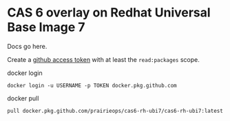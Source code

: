 # CAS 6 overlay on Redhat Universal Base Image 7

Docs go here.

Create a [github access token](https://github.com/settings/tokens) with at least the `read:packages` scope.

docker login

`docker login -u USERNAME -p TOKEN docker.pkg.github.com`

docker pull

`pull docker.pkg.github.com/prairieops/cas6-rh-ubi7/cas6-rh-ubi7:latest`
